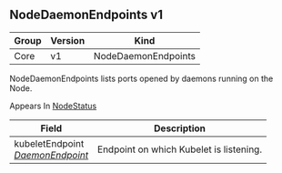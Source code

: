 ## NodeDaemonEndpoints v1

Group        | Version     | Kind
------------ | ---------- | -----------
Core | v1 | NodeDaemonEndpoints



NodeDaemonEndpoints lists ports opened by daemons running on the Node.

<aside class="notice">
Appears In  <a href="#nodestatus-v1">NodeStatus</a> </aside>

Field        | Description
------------ | -----------
kubeletEndpoint <br /> *[DaemonEndpoint](#daemonendpoint-v1)*  | Endpoint on which Kubelet is listening.

